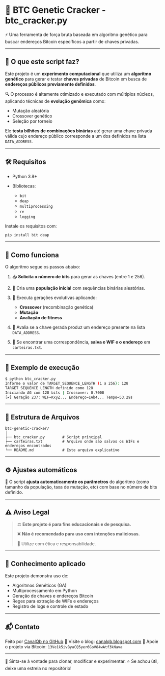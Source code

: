# 🧬 BTC Genetic Cracker - btc_cracker.py

⚡ Uma ferramenta de força bruta baseada em algoritmo genético para buscar endereços Bitcoin específicos a partir de chaves privadas.</p>

---

## 🚀 O que este script faz?

Este projeto é um **experimento computacional** que utiliza um **algoritmo genético** para gerar e testar **chaves privadas** de Bitcoin em busca de **endereços públicos previamente definidos**.

🔍 O processo é altamente otimizado e executado com múltiplos núcleos, aplicando técnicas de **evolução genômica** como:

* Mutação aleatória
* Crossover genético
* Seleção por torneio

Ele **testa bilhões de combinações binárias** até gerar uma chave privada válida cujo endereço público corresponde a um dos definidos na lista `DATA_ADDRESS`.

---

## 🛠️ Requisitos

* Python 3.8+
* Bibliotecas:

  * `bit`
  * `deap`
  * `multiprocessing`
  * `re`
  * `logging`

Instale os requisitos com:

```bash
pip install bit deap
```

---

## 🧪 Como funciona

O algoritmo segue os passos abaixo:

1. 📥 **Solicita o número de bits** para gerar as chaves (entre 1 e 256).
2. 🧬 Cria uma **população inicial** com sequências binárias aleatórias.
3. 🔁 Executa gerações evolutivas aplicando:

   * **Crossover** (recombinação genética)
   * **Mutação**
   * **Avaliação de fitness**
4. 🧠 Avalia se a chave gerada produz um endereço presente na lista `DATA_ADDRESS`.
5. 💾 Se encontrar uma correspondência, **salva o WIF e o endereço** em `carteiras.txt`.

---

## 📸 Exemplo de execução

```bash
$ python btc_cracker.py
Informe o valor de TARGET_SEQUENCE_LENGTH (1 a 256): 128
TARGET_SEQUENCE_LENGTH definido como 128
Iniciando AG com 128 bits | Crossover: 0.7000
[✔] Geração 237: WIF=KxyZ... Endereço=1Ab4... Tempo=53.29s
```

---

## 📁 Estrutura de Arquivos

```
btc-genetic-cracker/
│
├── btc_cracker.py        # Script principal
├── carteiras.txt         # Arquivo onde são salvos os WIFs e endereços encontrados
└── README.md             # Este arquivo explicativo
```

---

## ⚙️ Ajustes automáticos

🔧 O script **ajusta automaticamente os parâmetros** do algoritmo (como tamanho da população, taxa de mutação, etc) com base no número de bits definido.

---

## ⚠️ Aviso Legal

> ⚖️ **Este projeto é para fins educacionais e de pesquisa.**
>
> ❌ **Não é recomendado para uso com intenções maliciosas.**
>
> 🧠 Utilize com ética e responsabilidade.

---

## 🧠 Conhecimento aplicado

Este projeto demonstra uso de:

* Algoritmos Genéticos (GA)
* Multiprocessamento em Python
* Geração de chaves e endereços Bitcoin
* Regex para extração de WIFs e endereços
* Registro de logs e controle de estado

---

## 📬 Contato

Feito por [CanalQb no GitHub](https://github.com/canalqb)
📘 Visite o blog: [canalqb.blogspot.com](https://canalqb.blogspot.com/)
💸 Apoie o projeto via Bitcoin:
`13Ve1k5ivByaCQ5yer6GoV84wAtf3kNava`

---

📌 Sinta-se à vontade para clonar, modificar e experimentar.
⭐ Se achou útil, deixe uma estrela no repositório!
